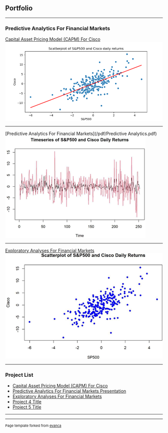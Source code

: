 ## Portfolio

---

### Predictive Analytics For Financial Markets 

[Capital Asset Pricing Model (CAPM) For Cisco](/sample_page)
<img src="images/Scatterplot of S&P500 and Cisco daily returns.png"/>

---
[Predictive Analytics For Financial Markets](/pdf/Predictive Analytics.pdf)
<img src="images/image2.png">

---
[Exploratory Analyses For Financial Markets](http://example.com/)
<img src="images/image.png">

---

### Project List

- [Capital Asset Pricing Model (CAPM) For Cisco](https://meneabe.github.io/sample_page)
- [Predictive Analytics For Financial Markets Presentation](https://meneabe.github.io/pdf/Predictive%20Analytics.pdf)
- [Exploratory Analyses For Financial Markets](http://example.com/)
- [Project 4 Title](http://example.com/)
- [Project 5 Title](http://example.com/)

---




---
<p style="font-size:11px">Page template forked from <a href="https://github.com/evanca/quick-portfolio">evanca</a></p>
<!-- Remove above link if you don't want to attibute -->
